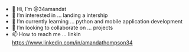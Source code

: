 - 👋 Hi, I’m @34amandat
- 👀 I’m interested in ... landing a intership 
- 🌱 I’m currently learning ... python and mobile application development
- 💞️ I’m looking to collaborate on ... projects
- 📫 How to reach me ... linkin https://www.linkedin.com/in/amandathompson34

<!---
34amandat/34amandat is a ✨ special ✨ repository because its `README.md` (this file) appears on your GitHub profile.
You can click the Preview link to take a look at your changes.
--->
